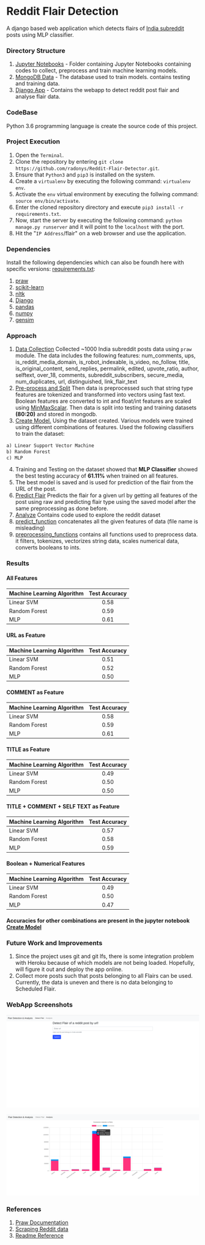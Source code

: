 # Reddit Flair Detection

A django based web application which detects flairs of [India subreddit](https://www.reddit.com/r/india/) posts using MLP classifier.

### Directory Structure
  
   1. [Jupyter Notebooks](https://github.com/lshreyasharmal/Reddit-Flair-Detection/tree/master/Jupyter%20Notebooks) - Folder containing Jupyter Notebooks containing codes to collect, preprocess and train machine learning models.
  2. [MongoDB Data](https://github.com/lshreyasharmal/Reddit-Flair-Detection/tree/master/MongoDB%20Data/flair_database) - The database used to train models. contains testing and training data.
  3. [Django App](https://github.com/lshreyasharmal/Reddit-Flair-Detection/tree/master/reddit_flair_detection) - Contains the webapp to detect reddit post flair and analyse flair data.
 <!---  4. [Procfile](https://github.com/lshreyasharmal/Reddit-Flair-Detection/blob/master/Procfile) - Needed to setup Heroku.
 5. [requirements.txt](https://github.com/lshreyasharmal/Reddit-Flair-Detection/blob/master/requirements.txt) - Contains all the dependencies for the webapp. (heroku)
  6. [runtime.txt](https://github.com/lshreyasharmal/Reddit-Flair-Detection/blob/master/runtime.txt) - contains the python version needed for this project. (heroku)--->
  
### CodeBase

Python 3.6 programming language is create the source code of this project.


### Project Execution

  1. Open the `Terminal`.
  2. Clone the repository by entering `git clone https://github.com/radonys/Reddit-Flair-Detector.git`.
  3. Ensure that `Python3` and `pip3` is installed on the system.
  4. Create a `virtualenv` by executing the following command: `virtualenv env`.
  5. Activate the `env` virtual environment by executing the follwing command: `source env/bin/activate`.
  6. Enter the cloned repository directory and execute `pip3 install -r requirements.txt`.
  7. Now, start the server by executing the following command: `python manage.py runserver` and it will point to the `localhost` with the port.
  8. Hit the "`IP Address`/flair" on a web browser and use the application. 
  
### Dependencies

Install the following dependencies which can also be foundh here with specific versions: [requirements.txt](https://github.com/radonys/Reddit-Flair-Detector/blob/master/requirements.txt):

  1. [praw](https://praw.readthedocs.io/en/latest/)
  2. [scikit-learn](https://scikit-learn.org/)
  3. [nltk](https://www.nltk.org/)
  4. [Django](https://www.djangoproject.com/)
  7. [pandas](https://pandas.pydata.org/)
  8. [numpy](http://www.numpy.org/)
  9. [gensim](https://pypi.org/project/gensim/)
  
### Approach

  1. [Data Collection](https://github.com/lshreyasharmal/Reddit-Flair-Detection/blob/master/Jupyter%20Notebooks/Data%20Collection.ipynb) Collected ~1000 India subreddit posts data using `praw` module. The data includes the following features: 
  num_comments, ups, is_reddit_media_domain, is_robot_indexable, is_video, no_follow, title, is_original_content, send_replies, permalink, edited, upvote_ratio, author, selftext, over_18, comments, subreddit_subscribers, secure_media, num_duplicates, url, distinguished, link_flair_text
  2. [Pre-process and Split](https://github.com/lshreyasharmal/Reddit-Flair-Detection/blob/master/Jupyter%20Notebooks/Pre-process%20and%20Split.ipynb) Then data is preprocessed such that string type features are tokenized and transformed into vectors using fast text. Boolean features are converted to int and float/int features are scaled using [MinMaxScalar](https://scikit-learn.org/stable/modules/generated/sklearn.preprocessing.MinMaxScaler.html). Then data is split into testing and training datasets **(80:20)** and stored in mongodb.
  3. [Create Model.](https://github.com/lshreyasharmal/Reddit-Flair-Detection/blob/master/Jupyter%20Notebooks/Create%20Model.ipynb) Using the dataset created. Various models were trained using different combinations of features. Used the following classifiers to train the dataset:
   
    a) Linear Support Vector Machine
    b) Random Forest
    c) MLP

   4. Training and Testing on the dataset showed that **MLP Classifier** showed the best testing accuracy of **61.11%** when trained on all features.
   5. The best model is saved and is used for prediction of the flair from the URL of the post.
   6. [Predict Flair](https://github.com/lshreyasharmal/Reddit-Flair-Detection/blob/master/Jupyter%20Notebooks/Predict%20Flair.ipynb) Predicts the flair for a given url by getting all features of the post using raw and predicting flair type using the saved model after the same preprocessing as done before.
   7. [Analyze](https://github.com/lshreyasharmal/Reddit-Flair-Detection/blob/master/Jupyter%20Notebooks/Analyze.ipynb) Contains code used to explore the reddit dataset
   8. [predict_function](https://github.com/lshreyasharmal/Reddit-Flair-Detection/blob/master/Jupyter%20Notebooks/predict_function.py) concatenates all the given features of data (file name is misleading)
   9. [preprocessing_functions](https://github.com/lshreyasharmal/Reddit-Flair-Detection/blob/master/Jupyter%20Notebooks/preprocessing_functions.py) contains all functions used to preprocess data. it  filters, tokenizes, vectorizes string data, scales numerical data, converts booleans to ints.
   
    
### Results

#### All Features

| Machine Learning Algorithm | Test Accuracy |
| -------------              |:-------------:|
| Linear SVM                 | 0.58          |
| Random Forest              | 0.59          |
| MLP                        | 0.61          |

#### URL as Feature

| Machine Learning Algorithm | Test Accuracy |
| -------------              |:-------------:|
| Linear SVM                 | 0.51          |
| Random Forest              | 0.52          |
| MLP                        | 0.50          |

#### COMMENT as Feature

| Machine Learning Algorithm | Test Accuracy |
| -------------              |:-------------:|
| Linear SVM                 | 0.58          |
| Random Forest              | 0.59          |
| MLP                        | 0.61          |

#### TITLE as Feature

| Machine Learning Algorithm | Test Accuracy |
| -------------              |:-------------:|
| Linear SVM                 | 0.49          |
| Random Forest              | 0.50          |
| MLP                        | 0.50          |

#### TITLE + COMMENT + SELF TEXT as Feature

| Machine Learning Algorithm | Test Accuracy |
| -------------              |:-------------:|
| Linear SVM                 | 0.57          |
| Random Forest              | 0.58          |
| MLP                        | 0.59          |

#### Boolean + Numerical Features

| Machine Learning Algorithm | Test Accuracy |
| -------------              |:-------------:|
| Linear SVM                 | 0.49          |
| Random Forest              | 0.50          |
| MLP                        | 0.47          |

#### Accuracies for other combinations are present in the jupyter notebook [Create Model](https://github.com/lshreyasharmal/Reddit-Flair-Detection/blob/master/Jupyter%20Notebooks/Create%20Model.ipynb)

### Future Work and Improvements
  1. Since the project uses git and git lfs, there is some integration problem with Heroku because of which models are not being loaded. Hopefully, will figure it out and deploy the app online.
  2. Collect more posts such that posts belonging to all Flairs can be used. Currently, the data is uneven and there is no data belonging to Scheduled Flair.

### WebApp Screenshots

![all_text](detect_flair.png)

![all_text](analysis.png)

### References

1. [Praw Documentation](https://praw.readthedocs.io/en/latest/code_overview/models/subreddit.html)
2. [Scraping Reddit data](https://towardsdatascience.com/scraping-reddit-data-1c0af3040768)
3. [Readme Reference](https://github.com/radonys/Reddit-Flair-Detector/blob/master/README.md)

